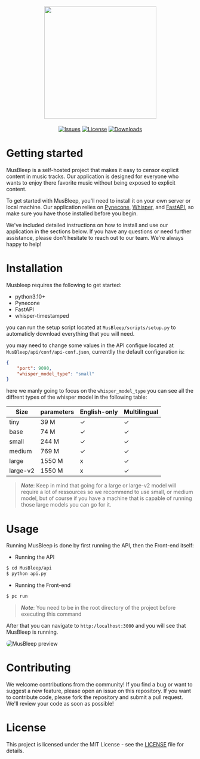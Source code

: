 <div align="center">
    <h1 align="center">
        <image src="assets/MusBleep.png" height="300px">
    </h1>

[![Issues](https://img.shields.io/github/issues/0RaMsY0/MusBleep?style=for-the-badge)](https://github.com/0RaMsY0/MusBleep/issues)
[![License](https://img.shields.io/github/license/0RaMsY0/MusBleep?color=brightgreen&style=for-the-badge)](https://github.com/0RaMsY0/MusBleep/blob/main/LICENSE)
[![Downloads](https://img.shields.io/github/downloads/0RaMsY0/MusBleep/total?style=for-the-badge)]()

</div>

# Getting started

MusBleep is a self-hosted project that makes it easy to censor explicit content in music tracks. Our application is designed for everyone who wants to enjoy there favorite music without being exposed to explicit content.

To get started with MusBleep, you'll need to install it on your own server or local machine. Our application relies on [Pynecone](https://github.com/pynecone-io/pynecone), [Whisper](https://github.com/linto-ai/whisper-timestamped), and [FastAPI](https://github.com/tiangolo/fastapi), so make sure you have those installed before you begin.

We've included detailed instructions on how to install and use our application in the sections below. If you have any questions or need further assistance, please don't hesitate to reach out to our team. We're always happy to help!

# Installation

Musbleep requires the following to get started:

* python3.10+
* Pynecone
* FastAPI
* whisper-timestamped

you can run the setup script located at ```MusBleep/scripts/setup.py``` to automaticly download everything that you will need.

you may need to change some values in the API configue located at ```MusBleep/api/conf/api-conf.json```, currentlly the default configuration is:
```json
{
    "port": 9090,
    "whisper_model_type": "small"
}
```
here we manly going to focus on the ```whisper_model_type``` you can see all the diffrent types of the whisper model in the following table:

|   Size  | parameters | English-only | Multilingual |
| ------- | ---------- | ------------ | ------------ |
| tiny    |	39 M       |	 ✓        |	   ✓         |
| base	  | 74 M       |	 ✓        |	   ✓        |
| small	  | 244 M      |	 ✓        |	   ✓        |
| medium  |	769 M	   |     ✓        |	   ✓        |
| large   |	1550 M     |	 x        |	   ✓         |
| large-v2|	1550 M     |	 x        |	   ✓         |

> **_Note_**: Keep in mind that going for a large or large-v2 model will require a lot of ressources so we recommend to use small, or medium model, but of course if you have a machine that is capable of running those large models you can go for it.

# Usage

Running MusBleep is done by first running the API, then the Front-end itself:
* Running the API

```bash
$ cd MusBleep/api
$ python api.py
```

* Running the Front-end

```bash
$ pc run
```

> **_Note_**: You need to be in the root directory of the project before executing this command

After that you can navigate to ```http:/localhost:3000``` and you will see that MusBleep is running.

<image src="assets/MusBleep_preview.png" alt="MusBleep preview" style="border-radius: 10px" />

# Contributing
We welcome contributions from the community! If you find a bug or want to suggest a new feature, please open an issue on this repository. If you want to contribute code, please fork the repository and submit a pull request. We'll review your code as soon as possible!

# License
This project is licensed under the MIT License - see the [LICENSE](https://github.com/0RaMsY0/MusBleep/blob/main/LICENSE) file for details.